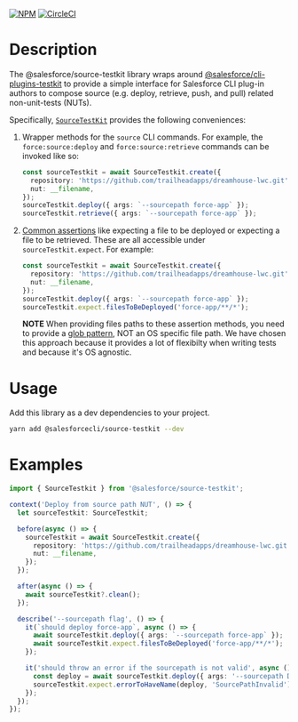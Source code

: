 [![NPM](https://img.shields.io/npm/v/@salesforce/source-testkit.svg)](https://www.npmjs.com/package/@salesforce/source-testkit)
[![CircleCI](https://circleci.com/gh/salesforcecli/source-testkit.svg?style=svg&circle-token=2377ca31221869e9d13448313620486da80e595f)](https://circleci.com/gh/salesforcecli/source-testkit)

# Description

The @salesforce/source-testkit library wraps around [@salesforce/cli-plugins-testkit](https://github.com/salesforcecli/cli-plugins-testkit) to provide a simple interface for Salesforce CLI plug-in authors to compose source (e.g. deploy, retrieve, push, and pull) related non-unit-tests (NUTs).

Specifically, [`SourceTestKit`](src/testkit.ts) provides the following conveniences:

1. Wrapper methods for the `source` CLI commands. For example, the `force:source:deploy` and `force:source:retrieve` commands can be invoked like so:
   ```typescript
   const sourceTestkit = await SourceTestkit.create({
     repository: 'https://github.com/trailheadapps/dreamhouse-lwc.git',
     nut: __filename,
   });
   sourceTestkit.deploy({ args: `--sourcepath force-app` });
   sourceTestkit.retrieve({ args: `--sourcepath force-app` });
   ```
2. [Common assertions](src/assertions.ts) like expecting a file to be deployed or expecting a file to be retrieved. These are all accessible under `sourceTestkit.expect`. For example:
   ```typescript
   const sourceTestkit = await SourceTestkit.create({
     repository: 'https://github.com/trailheadapps/dreamhouse-lwc.git',
     nut: __filename,
   });
   sourceTestkit.deploy({ args: `--sourcepath force-app` });
   sourceTestkit.expect.filesToBeDeployed('force-app/**/*');
   ```
   **NOTE** When providing files paths to these assertion methods, you need to provide a [glob pattern](https://github.com/mrmlnc/fast-glob#pattern-syntax), NOT an OS specific file path. We have chosen this approach because it provides a lot of flexibilty when writing tests and because it's OS agnostic.

# Usage

Add this library as a dev dependencies to your project.

```bash
yarn add @salesforcecli/source-testkit --dev
```

# Examples

```typescript
import { SourceTestkit } from '@salesforce/source-testkit';

context('Deploy from source path NUT', () => {
  let sourceTestkit: SourceTestkit;

  before(async () => {
    sourceTestkit = await SourceTestkit.create({
      repository: 'https://github.com/trailheadapps/dreamhouse-lwc.git',
      nut: __filename,
    });
  });

  after(async () => {
    await sourceTestkit?.clean();
  });

  describe('--sourcepath flag', () => {
    it(`should deploy force-app`, async () => {
      await sourceTestkit.deploy({ args: `--sourcepath force-app` });
      await sourceTestkit.expect.filesToBeDeployed('force-app/**/*');
    });

    it('should throw an error if the sourcepath is not valid', async () => {
      const deploy = await sourceTestkit.deploy({ args: '--sourcepath DOES_NOT_EXIST', exitCode: 1 });
      sourceTestkit.expect.errorToHaveName(deploy, 'SourcePathInvalid');
    });
  });
});
```
